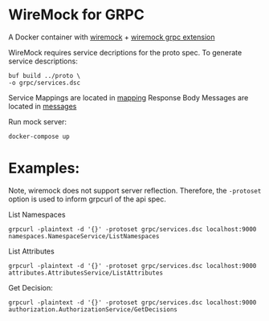 # WireMock for GRPC

A Docker container with [wiremock](https://wiremock.org/) + [wiremock grpc extension](https://wiremock.org/docs/grpc/)

WireMock requires service decriptions for the proto spec.  To generate service descriptions:

```shell
buf build ../proto \
-o grpc/services.dsc
```

Service Mappings are located in [mapping](./mappings)
Response Body Messages are located in [messages](./messages)

Run mock server:
```shell
docker-compose up
```

# Examples:

Note, wiremock does not support server reflection. Therefore, the `-protoset` option is used to inform grpcurl of the api spec.

List Namespaces
```shell
grpcurl -plaintext -d '{}' -protoset grpc/services.dsc localhost:9000 namespaces.NamespaceService/ListNamespaces
```


List Attributes 
```shell
grpcurl -plaintext -d '{}' -protoset grpc/services.dsc localhost:9000 attributes.AttributesService/ListAttributes
```

Get Decision:

```shell
grpcurl -plaintext -d '{}' -protoset grpc/services.dsc localhost:9000 authorization.AuthorizationService/GetDecisions
```



